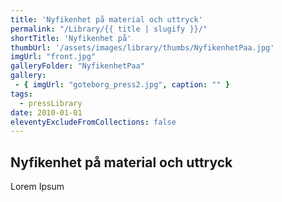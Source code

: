 ```yaml
---
title: 'Nyfikenhet på material och uttryck'
permalink: "/Library/{{ title | slugify }}/"
shortTitle: 'Nyfikenhet på'
thumbUrl: '/assets/images/library/thumbs/NyfikenhetPaa.jpg'
imgUrl: "front.jpg"
galleryFolder: "NyfikenhetPaa"
gallery:
 - { imgUrl: "goteborg_press2.jpg", caption: "" }
tags:
  - pressLibrary
date: 2010-01-01
eleventyExcludeFromCollections: false
---
```



<h2>Nyfikenhet på material och uttryck</h2>
<p>Lorem Ipsum</p>